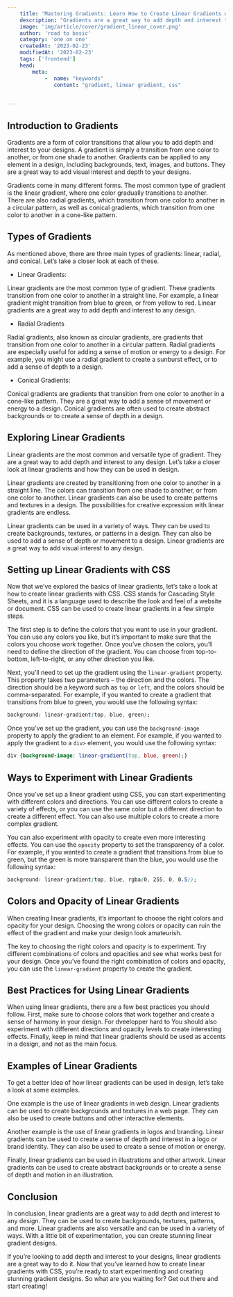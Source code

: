 ```yaml
---
    title: 'Mastering Gradients: Learn How to Create Linear Gradients with CSS!'
    description: "Gradients are a great way to add depth and interest to any design. Whether you’re creating a website, a logo, or just a simple graphic, gradients can take your design to the next level. In this blog post, we’ll explore linear gradients and how to create them with CSS."
    image: 'img/article/cover/gradient_linear_cover.png'
    author: 'road to basic'
    category: 'one on one'
    createdAt: '2023-02-23'
    modifiedAt: '2023-02-23'
    tags: ['frontend']
    head:
        meta: 
            -  name: "keywords"
               content: "gradient, linear gradient, css"
            

---
```



## **Introduction to Gradients**

Gradients are a form of color transitions that allow you to add depth and interest to your designs. A gradient is simply a transition from one color to another, or from one shade to another. Gradients can be applied to any element in a design, including backgrounds, text, images, and buttons. They are a great way to add visual interest and depth to your designs.

Gradients come in many different forms. The most common type of gradient is the linear gradient, where one color gradually transitions to another. There are also radial gradients, which transition from one color to another in a circular pattern, as well as conical gradients, which transition from one color to another in a cone-like pattern.

## **Types of Gradients**

As mentioned above, there are three main types of gradients: linear, radial, and conical. Let’s take a closer look at each of these.

- Linear Gradients:

Linear gradients are the most common type of gradient. These gradients transition from one color to another in a straight line. For example, a linear gradient might transition from blue to green, or from yellow to red. Linear gradients are a great way to add depth and interest to any design.

- Radial Gradients

Radial gradients, also known as circular gradients, are gradients that transition from one color to another in a circular pattern. Radial gradients are especially useful for adding a sense of motion or energy to a design. For example, you might use a radial gradient to create a sunburst effect, or to add a sense of depth to a design.

- Conical Gradients:

Conical gradients are gradients that transition from one color to another in a cone-like pattern. They are a great way to add a sense of movement or energy to a design. Conical gradients are often used to create abstract backgrounds or to create a sense of depth in a design.

## **Exploring Linear Gradients**

Linear gradients are the most common and versatile type of gradient. They are a great way to add depth and interest to any design. Let’s take a closer look at linear gradients and how they can be used in design.

Linear gradients are created by transitioning from one color to another in a straight line. The colors can transition from one shade to another, or from one color to another. Linear gradients can also be used to create patterns and textures in a design. The possibilities for creative expression with linear gradients are endless.

Linear gradients can be used in a variety of ways. They can be used to create backgrounds, textures, or patterns in a design. They can also be used to add a sense of depth or movement to a design. Linear gradients are a great way to add visual interest to any design.

## **Setting up Linear Gradients with CSS**

Now that we’ve explored the basics of linear gradients, let’s take a look at how to create linear gradients with CSS. CSS stands for Cascading Style Sheets, and it is a language used to describe the look and feel of a website or document. CSS can be used to create linear gradients in a few simple steps.

The first step is to define the colors that you want to use in your gradient. You can use any colors you like, but it’s important to make sure that the colors you choose work together. Once you’ve chosen the colors, you’ll need to define the direction of the gradient. You can choose from top-to-bottom, left-to-right, or any other direction you like.

Next, you’ll need to set up the gradient using the `linear-gradient` property. This property takes two parameters – the direction and the colors. The direction should be a keyword such as `top` or `left`, and the colors should be comma-separated. For example, if you wanted to create a gradient that transitions from blue to green, you would use the following syntax:

```css
background: linear-gradient(top, blue, green);
```

Once you’ve set up the gradient, you can use the `background-image` property to apply the gradient to an element. For example, if you wanted to apply the gradient to a `div>` element, you would use the following syntax:

```css
div {background-image: linear-gradient(top, blue, green);}
```

## **Ways to Experiment with Linear Gradients**

Once you’ve set up a linear gradient using CSS, you can start experimenting with different colors and directions. You can use different colors to create a variety of effects, or you can use the same color but a different direction to create a different effect. You can also use multiple colors to create a more complex gradient.

You can also experiment with opacity to create even more interesting effects. You can use the `opacity` property to set the transparency of a color. For example, if you wanted to create a gradient that transitions from blue to green, but the green is more transparent than the blue, you would use the following syntax:

```css
background: linear-gradient(top, blue, rgba(0, 255, 0, 0.5));
```

## **Colors and Opacity of Linear Gradients**

When creating linear gradients, it’s important to choose the right colors and opacity for your design. Choosing the wrong colors or opacity can ruin the effect of the gradient and make your design look amateurish.

The key to choosing the right colors and opacity is to experiment. Try different combinations of colors and opacities and see what works best for your design. Once you’ve found the right combination of colors and opacity, you can use the `linear-gradient` property to create the gradient.

## **Best Practices for Using Linear Gradients**

When using linear gradients, there are a few best practices you should follow. First, make sure to choose colors that work together and create a sense of harmony in your design. For dveelopper hard to You should also experiment with different directions and opacity levels to create interesting effects. Finally, keep in mind that linear gradients should be used as accents in a design, and not as the main focus.

## **Examples of Linear Gradients**

To get a better idea of how linear gradients can be used in design, let’s take a look at some examples.

One example is the use of linear gradients in web design. Linear gradients can be used to create backgrounds and textures in a web page. They can also be used to create buttons and other interactive elements.

Another example is the use of linear gradients in logos and branding. Linear gradients can be used to create a sense of depth and interest in a logo or brand identity. They can also be used to create a sense of motion or energy.

Finally, linear gradients can be used in illustrations and other artwork. Linear gradients can be used to create abstract backgrounds or to create a sense of depth and motion in an illustration.

## **Conclusion**

In conclusion, linear gradients are a great way to add depth and interest to any design. They can be used to create backgrounds, textures, patterns, and more. Linear gradients are also versatile and can be used in a variety of ways. With a little bit of experimentation, you can create stunning linear gradient designs.

If you’re looking to add depth and interest to your designs, linear gradients are a great way to do it. Now that you’ve learned how to create linear gradients with CSS, you’re ready to start experimenting and creating stunning gradient designs. So what are you waiting for? Get out there and start creating!